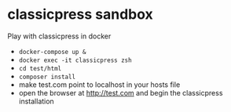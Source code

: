 # classicpress sandbox

Play with classicpress in docker

- `docker-compose up &`
- `docker exec -it classicpress zsh`
- `cd test/html`
- `composer install`
- make test.com point to localhost in your hosts file
- open the browser at http://test.com and begin the classicpress installation
